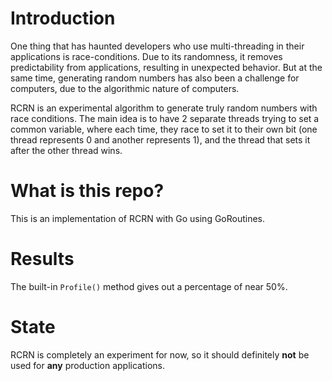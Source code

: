 # Introduction

One thing that has haunted developers who use multi-threading in their applications is race-conditions. Due to its randomness, it removes predictability from applications, resulting in unexpected behavior. But at the same time, generating random numbers has also been a challenge for computers, due to the algorithmic nature of computers.

RCRN is an experimental algorithm to generate truly random numbers with race conditions. The main idea is to have 2 separate threads trying to set a common variable, where each time, they race to set it to their own bit (one thread represents 0 and another represents 1), and the thread that sets it after the other thread wins.

# What is this repo?

This is an implementation of RCRN with Go using GoRoutines.

# Results

The built-in `Profile()` method gives out a percentage of near 50%.

# State

RCRN is completely an experiment for now, so it should definitely **not** be used for **any** production applications.